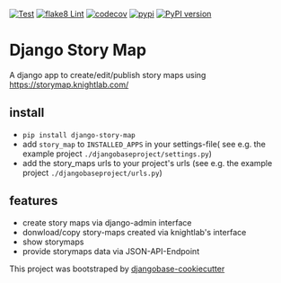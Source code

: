 [![Test](https://github.com/acdh-oeaw/django-story-map/actions/workflows/test.yml/badge.svg)](https://github.com/acdh-oeaw/django-story-map/actions/workflows/test.yml)
[![flake8 Lint](https://github.com/acdh-oeaw/django-story-map/actions/workflows/lint.yml/badge.svg)](https://github.com/acdh-oeaw/django-story-map/actions/workflows/lint.yml)
[![codecov](https://codecov.io/gh/acdh-oeaw/django-story-map/branch/master/graph/badge.svg?token=EK3LO3URJK)](https://codecov.io/gh/acdh-oeaw/django-story-map)
[![pypi](https://github.com/acdh-oeaw/django-story-map/actions/workflows/pypi.yml/badge.svg)](https://github.com/acdh-oeaw/django-story-map/actions/workflows/pypi.yml)
[![PyPI version](https://badge.fury.io/py/django-story-map.svg)](https://badge.fury.io/py/django-story-map)
# Django Story Map

A django app to create/edit/publish story maps using https://storymap.knightlab.com/

## install

* `pip install django-story-map`
* add `story_map` to `INSTALLED_APPS` in your settings-file( see e.g. the example project `./djangobaseproject/settings.py`)
* add the story_maps urls to your project's urls (see e.g. the example project `./djangobaseproject/urls.py`)


## features

* create story maps via django-admin interface
* donwload/copy story-maps created via knightlab's interface
* show storymaps
* provide storymaps data via JSON-API-Endpoint

This project was bootstraped by [djangobase-cookiecutter](https://github.com/acdh-oeaw/djangobase-cookiecutter)